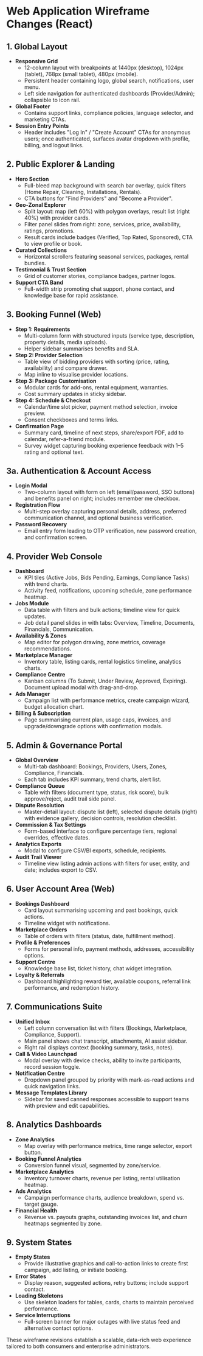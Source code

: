 # Web Application Wireframe Changes (React)

## 1. Global Layout
- **Responsive Grid**
  - 12-column layout with breakpoints at 1440px (desktop), 1024px (tablet), 768px (small tablet), 480px (mobile).
  - Persistent header containing logo, global search, notifications, user menu.
  - Left side navigation for authenticated dashboards (Provider/Admin); collapsible to icon rail.
- **Global Footer**
  - Contains support links, compliance policies, language selector, and marketing CTAs.
- **Session Entry Points**
  - Header includes "Log In" / "Create Account" CTAs for anonymous users; once authenticated, surfaces avatar dropdown with profile, billing, and logout links.

## 2. Public Explorer & Landing
- **Hero Section**
  - Full-bleed map background with search bar overlay, quick filters (Home Repair, Cleaning, Installations, Rentals).
  - CTA buttons for "Find Providers" and "Become a Provider".
- **Geo-Zonal Explorer**
  - Split layout: map (left 60%) with polygon overlays, result list (right 40%) with provider cards.
  - Filter panel slides from right: zone, services, price, availability, ratings, promotions.
  - Result cards include badges (Verified, Top Rated, Sponsored), CTA to view profile or book.
- **Curated Collections**
  - Horizontal scrollers featuring seasonal services, packages, rental bundles.
- **Testimonial & Trust Section**
  - Grid of customer stories, compliance badges, partner logos.
- **Support CTA Band**
  - Full-width strip promoting chat support, phone contact, and knowledge base for rapid assistance.

## 3. Booking Funnel (Web)
- **Step 1: Requirements**
  - Multi-column form with structured inputs (service type, description, property details, media uploads).
  - Helper sidebar summarises benefits and SLA.
- **Step 2: Provider Selection**
  - Table view of bidding providers with sorting (price, rating, availability) and compare drawer.
  - Map inline to visualise provider locations.
- **Step 3: Package Customisation**
  - Modular cards for add-ons, rental equipment, warranties.
  - Cost summary updates in sticky sidebar.
- **Step 4: Schedule & Checkout**
  - Calendar/time slot picker, payment method selection, invoice preview.
  - Consent checkboxes and terms links.
- **Confirmation Page**
  - Summary card, timeline of next steps, share/export PDF, add to calendar, refer-a-friend module.
  - Survey widget capturing booking experience feedback with 1–5 rating and optional text.

## 3a. Authentication & Account Access
- **Login Modal**
  - Two-column layout with form on left (email/password, SSO buttons) and benefits panel on right; includes remember me checkbox.
- **Registration Flow**
  - Multi-step overlay capturing personal details, address, preferred communication channel, and optional business verification.
- **Password Recovery**
  - Email entry form leading to OTP verification, new password creation, and confirmation screen.

## 4. Provider Web Console
- **Dashboard**
  - KPI tiles (Active Jobs, Bids Pending, Earnings, Compliance Tasks) with trend charts.
  - Activity feed, notifications, upcoming schedule, zone performance heatmap.
- **Jobs Module**
  - Data table with filters and bulk actions; timeline view for quick updates.
  - Job detail panel slides in with tabs: Overview, Timeline, Documents, Financials, Communication.
- **Availability & Zones**
  - Map editor for polygon drawing, zone metrics, coverage recommendations.
- **Marketplace Manager**
  - Inventory table, listing cards, rental logistics timeline, analytics charts.
- **Compliance Centre**
  - Kanban columns (To Submit, Under Review, Approved, Expiring). Document upload modal with drag-and-drop.
- **Ads Manager**
  - Campaign list with performance metrics, create campaign wizard, budget allocation chart.
- **Billing & Subscription**
  - Page summarising current plan, usage caps, invoices, and upgrade/downgrade options with confirmation modals.

## 5. Admin & Governance Portal
- **Global Overview**
  - Multi-tab dashboard: Bookings, Providers, Users, Zones, Compliance, Financials.
  - Each tab includes KPI summary, trend charts, alert list.
- **Compliance Queue**
  - Table with filters (document type, status, risk score), bulk approve/reject, audit trail side panel.
- **Dispute Resolution**
  - Master-detail layout: dispute list (left), selected dispute details (right) with evidence gallery, decision controls, resolution checklist.
- **Commission & Tax Settings**
  - Form-based interface to configure percentage tiers, regional overrides, effective dates.
- **Analytics Exports**
  - Modal to configure CSV/BI exports, schedule, recipients.
- **Audit Trail Viewer**
  - Timeline view listing admin actions with filters for user, entity, and date; includes export to CSV.

## 6. User Account Area (Web)
- **Bookings Dashboard**
  - Card layout summarising upcoming and past bookings, quick actions.
  - Timeline widget with notifications.
- **Marketplace Orders**
  - Table of orders with filters (status, date, fulfillment method).
- **Profile & Preferences**
  - Forms for personal info, payment methods, addresses, accessibility options.
- **Support Centre**
  - Knowledge base list, ticket history, chat widget integration.
- **Loyalty & Referrals**
  - Dashboard highlighting reward tier, available coupons, referral link performance, and redemption history.

## 7. Communications Suite
- **Unified Inbox**
  - Left column conversation list with filters (Bookings, Marketplace, Compliance, Support).
  - Main panel shows chat transcript, attachments, AI assist sidebar.
  - Right rail displays context (booking summary, tasks, notes).
- **Call & Video Launchpad**
  - Modal overlay with device checks, ability to invite participants, record session toggle.
- **Notification Centre**
  - Dropdown panel grouped by priority with mark-as-read actions and quick navigation links.
- **Message Templates Library**
  - Sidebar for saved canned responses accessible to support teams with preview and edit capabilities.

## 8. Analytics Dashboards
- **Zone Analytics**
  - Map overlay with performance metrics, time range selector, export button.
- **Booking Funnel Analytics**
  - Conversion funnel visual, segmented by zone/service.
- **Marketplace Analytics**
  - Inventory turnover charts, revenue per listing, rental utilisation heatmap.
- **Ads Analytics**
  - Campaign performance charts, audience breakdown, spend vs. target gauge.
- **Financial Health**
  - Revenue vs. payouts graphs, outstanding invoices list, and churn heatmaps segmented by zone.

## 9. System States
- **Empty States**
  - Provide illustrative graphics and call-to-action links to create first campaign, add listing, or initiate booking.
- **Error States**
  - Display reason, suggested actions, retry buttons; include support contact.
- **Loading Skeletons**
  - Use skeleton loaders for tables, cards, charts to maintain perceived performance.
- **Service Interruptions**
  - Full-screen banner for major outages with live status feed and alternative contact options.

These wireframe revisions establish a scalable, data-rich web experience tailored to both consumers and enterprise administrators.
